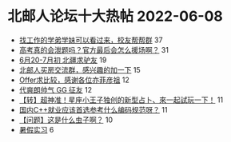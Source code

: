 # 北邮人论坛十大热帖 2022-06-08

- [找工作的学弟学妹可以看过来，校友帮帮群](https://bbs.byr.cn/article/WorkLife/1178145) 37
- [高考真的会泄题吗？官方最后会怎么援场啊？](https://bbs.byr.cn/article/Talking/6350837) 31
- [6月20-7月初 北疆求驴友](https://bbs.byr.cn/article/Xinjiang/168004) 19
- [北邮人买房交流群，感兴趣的加一下](https://bbs.byr.cn/article/Home/131677) 15
- [Offer求比较，感谢各位亦菲彦祖](https://bbs.byr.cn/article/Job/2165722) 12
- [代爽朗帅气 GG 征友](https://bbs.byr.cn/article/Friends/2025771) 12
- [【转】超神准！星座小王子独创的新型占卜、來一起試玩一下！](https://bbs.byr.cn/article/Constellations/326533) 11
- [国内C++就业应该首选参考什么编码规范呀？](https://bbs.byr.cn/article/CPP/101934) 11
- [【问题】这是什么虫子啊？](https://bbs.byr.cn/article/Picture/3323573) 10
- [暑假实习](https://bbs.byr.cn/article/Shandong/422228) 6


